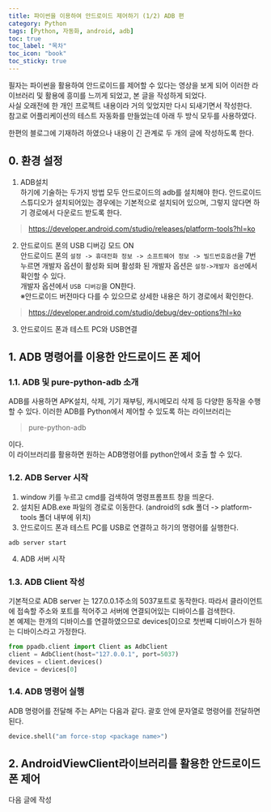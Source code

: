 ```yaml
---
title: 파이썬을 이용하여 안드로이드 제어하기 (1/2) ADB 편
category: Python
tags: [Python, 자동화, android, adb]
toc: true
toc_label: "목차"
toc_icon: "book"
toc_sticky: true
---
```


필자는 파이썬을 활용하여 안드로이드를 제어할 수 있다는 영상을 보게 되어 이러한 라이브러리 및 활용에 흥미를 느끼게 되었고, 본 글을 작성하게 되었다.  
사실 오래전에 한 개인 프로젝트 내용이라 거의 잊었지만 다시 되새기면서 작성한다.  
참고로 어플리케이션의 테스트 자동화를 만들었는데 아래 두 방식 모두를 사용하였다.

한편의 블로그에 기재하려 하였으나 내용이 긴 관계로 두 개의 글에 작성하도록 한다.

## 0. 환경 설정
1. ADB설치  
하기에 기술하는 두가지 방법 모두 안드로이드의 adb를 설치해야 한다.
안드로이드 스튜디오가 설치되어있는 경우에는 기본적으로 설치되어 있으며, 그렇지 않다면 하기 경로에서 다운로드 받도록 한다.
> https://developer.android.com/studio/releases/platform-tools?hl=ko

2. 안드로이드 폰의 USB 디버깅 모드 ON  
안드로이드 폰의 `설정 -> 휴대전화 정보 -> 소프트웨어 정보 -> 빌드번호옵션`을 7번 누르면 개발자 옵션이 활성화 되며 활성화 된 개발자 옵션은 `설정->개발자 옵션`에서 확인할 수 있다.  
개발자 옵션에서 `USB 디버깅`을 ON한다.  
※안드로이드 버전마다 다를 수 있으므로 상세한 내용은 하기 경로에서 확인한다.
> https://developer.android.com/studio/debug/dev-options?hl=ko

3. 안드로이드 폰과 테스트 PC와 USB연결

## 1. ADB 명령어를 이용한 안드로이드 폰 제어
### 1.1. ADB 및 pure-python-adb 소개
ADB를 사용하면 APK설치, 삭제, 기기 재부팅, 캐시메모리 삭제 등 다양한 동작을 수행할 수 있다.
이러한 ADB를 Python에서 제어할 수 있도록 하는 라이브러리는 
> pure-python-adb

이다.  
이 라이브러리를 활용하면 원하는 ADB명령어를 python안에서 호출 할 수 있다.

### 1.2. ADB Server 시작
1. window 키를 누르고 cmd를 검색하여 명령프롬프트 창을 띄운다.  
2. 설치된 ADB.exe 파일의 경로로 이동한다. (android의 sdk 폴더 -> platform-tools 폴더 내부에 위치)  
3. 안드로이드 폰과 테스트 PC를 USB로 연결하고 하기의 명령어를 실행한다.
```
adb server start 
```
4. ADB 서버 시작

### 1.3. ADB Client 작성
기본적으로 ADB server 는 127.0.0.1주소의 5037포트로 동작한다. 
따라서 클라이언트에 접속할 주소와 포트를 적어주고 서버에 연결되어있는 디바이스를 검색한다.  
본 예제는 한개의 디바이스를 연결하였으므로 devices[0]으로 첫번째 디바이스가 원하는 디바이스라고 가정한다.
```python
from ppadb.client import Client as AdbClient
client = AdbClient(host="127.0.0.1", port=5037)
devices = client.devices()
device = devices[0]
```

### 1.4. ADB 명령어 실행
ADB 명령어를 전달해 주는 API는 다음과 같다.
괄호 안에 문자열로 명령어를 전달하면 된다.
``` python
device.shell("am force-stop <package name>")
```
## 2. AndroidViewClient라이브러리를 활용한 안드로이드 폰 제어
다음 글에 작성